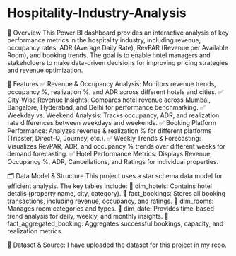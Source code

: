 # Hospitality-Industry-Analysis
📌 Overview
This Power BI dashboard provides an interactive analysis of key performance metrics in the hospitality industry, including revenue, occupancy rates, ADR (Average Daily Rate), RevPAR (Revenue per Available Room), and booking trends. The goal is to enable hotel managers and stakeholders to make data-driven decisions for improving pricing strategies and revenue optimization.

🚀 Features
✅ Revenue & Occupancy Analysis: Monitors revenue trends, occupancy %, realization %, and ADR across different hotels and cities.
✅ City-Wise Revenue Insights: Compares hotel revenue across Mumbai, Bangalore, Hyderabad, and Delhi for performance benchmarking.
✅ Weekday vs. Weekend Analysis: Tracks occupancy, ADR, and realization rate differences between weekdays and weekends.
✅ Booking Platform Performance: Analyzes revenue & realization % for different platforms (Tripster, Direct-Q, Journey, etc.).
✅ Weekly Trends & Forecasting: Visualizes RevPAR, ADR, and occupancy % trends over different weeks for demand forecasting.
✅ Hotel Performance Metrics: Displays Revenue, Occupancy %, ADR, Cancellations, and Ratings for individual properties.

🗂 Data Model & Structure
This project uses a star schema data model for efficient analysis. The key tables include:
📌 dim_hotels: Contains hotel details (property name, city, category).
📌 fact_bookings: Stores all booking transactions, including revenue, occupancy, and ratings.
📌 dim_rooms: Manages room categories and types.
📌 dim_date: Provides time-based trend analysis for daily, weekly, and monthly insights.
📌 fact_aggregated_booking: Aggregates successful bookings, capacity, and realization metrics.

📂 Dataset & Source:
I have uploaded the dataset for this project in my repo.
